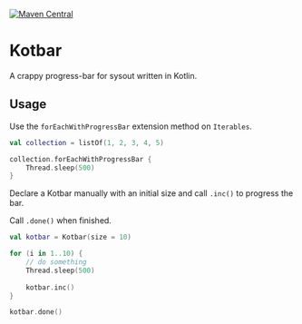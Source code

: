 [![Maven Central](https://img.shields.io/maven-central/v/de.sldk/kotbar.svg?style=flat-square)](https://mvnrepository.com/artifact/de.sldk/kotbar/latest)

# Kotbar

A crappy progress-bar for sysout written in Kotlin.

## Usage

Use the `forEachWithProgressBar` extension method on `Iterables`.

```kotlin
val collection = listOf(1, 2, 3, 4, 5)

collection.forEachWithProgressBar {
    Thread.sleep(500)
}
```

Declare a Kotbar manually with an initial size and call `.inc()` to progress the bar.

Call `.done()` when finished.

```kotlin
val kotbar = Kotbar(size = 10)

for (i in 1..10) {
    // do something
    Thread.sleep(500)
    
    kotbar.inc()
}

kotbar.done()
```

